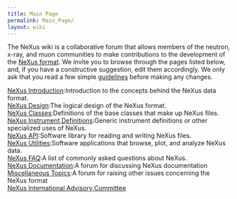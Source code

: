 ```yaml
---
title: Main Page
permalink: Main_Page/
layout: wiki
---
```


The NeXus wiki is a collaborative forum that allows members of the
neutron, x-ray, and muon communities to make contributions to the
development of the [NeXus format](http://www.nexus.anl.gov/). We invite
you to browse through the pages listed below, and, if you have a
constructive suggestion, edit them accordingly. We only ask that you
read a few simple [guidelines](Help:Guidelines "wikilink") before making
any changes.

[NeXus Introduction](Introduction "wikilink"):Introduction to the concepts behind the NeXus data format.  
[NeXus Design](Introduction "wikilink"):The logical design of the NeXus format.  
[NeXus Classes](Design#NeXus_Classes "wikilink"):Definitions of the base classes that make up NeXus files.  
[NeXus Instrument Definitions](Instruments "wikilink"):Generic instrument definitions or other specialized uses of NeXus.  
[NeXus API](Application_Program_Interface "wikilink"):Software library for reading and writing NeXus files.  
[NeXus Utilities](Utilities "wikilink"):Software applications that browse, plot, and analyze NeXus data.  
[NeXus FAQ](FAQ "wikilink"):A list of commonly asked questions about NeXus.  
[NeXus Documentation](Documentation "wikilink"):A forum for discussing NeXus documentation  
[Miscellaneous Topics](Miscellaneous "wikilink"):A forum for raising other issues concerning the NeXus format  
[NeXus International Advisory Committee](NIAC "wikilink")  
